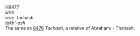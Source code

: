 <body>
  <p>H8477<br>  תּחשׁ  <br> תַּּחַשׁ  ‎  tachash  <br><i>takh‘-ash </i><br>The same as <a href="h8476.htm">8476</a>  <i>Tachash</i>, a relative of Abraham: - Thahash.<br></p>
 </body>